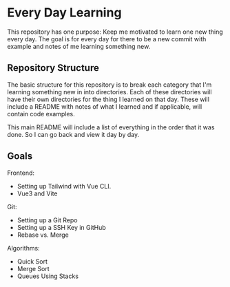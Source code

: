 # Every Day Learning
This repository has one purpose: Keep me motivated to learn one new thing every day. The goal is for every day for there to be a new commit with example and notes of me learning something new.

## Repository Structure
The basic structure for this repository is to break each category that I'm learning something new in into directories. Each of these directories will have their own directories for the thing I learned on that day. These will include a README with notes of what I learned and if applicable, will contain code examples.

This main README will include a list of everything in the order that it was done. So I can go back and view it day by day.

## Goals
Frontend:
* Setting up Tailwind with Vue CLI.
* Vue3 and Vite

Git:
* Setting up a Git Repo
* Setting up a SSH Key in GitHub
* Rebase vs. Merge

Algorithms:
* Quick Sort
* Merge Sort
* Queues Using Stacks